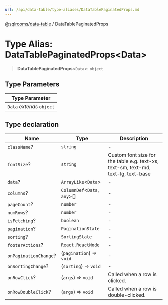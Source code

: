 ```yaml
---
url: /api/data-table/type-aliases/DataTablePaginatedProps.md
---
```

[@sqlrooms/data-table](../index.md) / DataTablePaginatedProps

# Type Alias: DataTablePaginatedProps\<Data>

> **DataTablePaginatedProps**<`Data`>: `object`

## Type Parameters

| Type Parameter |
| ------ |
| `Data` *extends* `object` |

## Type declaration

| Name | Type | Description |
| ------ | ------ | ------ |
|  `className`? | `string` | - |
|  `fontSize`? | `string` | Custom font size for the table e.g. text-xs, text-sm, text-md, text-lg, text-base |
|  `data`? | `ArrayLike`<`Data`> | - |
|  `columns`? | `ColumnDef`<`Data`, `any`>\[] | - |
|  `pageCount`? | `number` | - |
|  `numRows`? | `number` | - |
|  `isFetching`? | `boolean` | - |
|  `pagination`? | `PaginationState` | - |
|  `sorting`? | `SortingState` | - |
|  `footerActions`? | `React.ReactNode` | - |
|  `onPaginationChange`? | (`pagination`) => `void` | - |
|  `onSortingChange`? | (`sorting`) => `void` | - |
|  `onRowClick`? | (`args`) => `void` | Called when a row is clicked. |
|  `onRowDoubleClick`? | (`args`) => `void` | Called when a row is double-clicked. |
